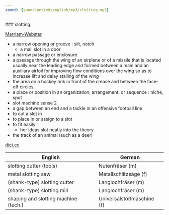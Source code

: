 ```yaml
---
sound: [sound:ankimd/english/mp3/slotting.mp3]
---
```


\### slotting

[Merriam-Webster](https://www.merriam-webster.com/dictionary/slotting)

- a narrow opening or groove : slit, notch
    - a mail slot in a door
- a narrow passage or enclosure
- a passage through the wing of an airplane or of a missile that is located usually near the leading edge and formed between a main and an auxiliary airfoil for improving flow conditions over the wing so as to increase lift and delay stalling of the wing
- the area on a hockey rink in front of the crease and between the face-off circles
- a place or position in an organization, arrangement, or sequence : niche, spot
- slot machine sense 2
- a gap between an end and a tackle in an offensive football line
- to cut a slot in
- to place in or assign to a slot
- to fit easily
    - her ideas slot neatly into the theory
- the track of an animal (such as a deer)

[dict.cc](https://www.dict.cc/slotting)

| English        | German       |
| -------------- | ------------ |
| slotting cutter (tools) | Nutenfräser (m) |
| metal slotting saw | Metallschlitzsäge (f) |
| (shank-type) slotting cutter | Langlochfräser (m) |
| (shank-type) slotting mill | Langlochfräser (m) |
| shaping and slotting machine (tech.) | Universalstoßmaschine (f) |
